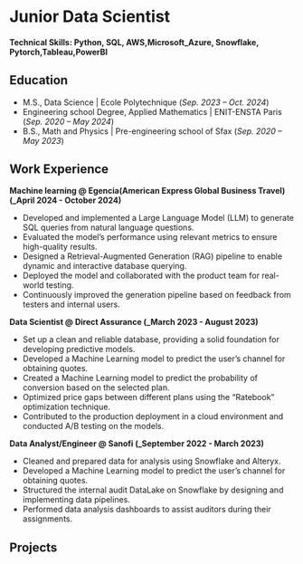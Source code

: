 # Junior Data Scientist


#### Technical Skills: Python, SQL, AWS,Microsoft_Azure, Snowflake, Pytorch,Tableau,PowerBI

## Education						       		
- M.S., Data Science	| Ecole Polytechnique (_Sep. 2023 – Oct. 2024_)
- Engineering school Degree, Applied Mathematics  |  ENIT-ENSTA Paris (_Sep. 2020 – May 2024_)        		
- B.S., Math and Physics | Pre-engineering school of Sfax  (_Sep. 2020 – May 2023_)

## Work Experience
**Machine learning @ Egencia(American Express Global Business Travel) (_April 2024 - October 2024)**
- Developed and implemented a Large Language Model (LLM) to generate SQL queries from natural language questions.
- Evaluated the model’s performance using relevant metrics to ensure high-quality results.
- Designed a Retrieval-Augmented Generation (RAG) pipeline to enable dynamic and interactive database querying.
- Deployed the model and collaborated with the product team for real-world testing.
- Continuously improved the generation pipeline based on feedback from testers and internal users.

**Data Scientist @ Direct Assurance  (_March 2023 - August 2023)**
- Set up a clean and reliable database, providing a solid foundation for developing predictive models.
- Developed a Machine Learning model to predict the user’s channel for obtaining quotes.
- Created a Machine Learning model to predict the probability of conversion based on the selected plan.
- Optimized price gaps between different plans using the “Ratebook” optimization technique.
- Contributed to the production deployment in a cloud environment and conducted A/B testing on the models.

**Data Analyst/Engineer @ Sanofi (_September 2022 - March 2023)**
- Cleaned and prepared data for analysis using Snowflake and Alteryx.
- Developed a Machine Learning model to predict the user’s channel for obtaining quotes.
- Structured the internal audit DataLake on Snowflake by designing and implementing data pipelines.
- Performed data analysis dashboards to assist auditors during their assignments.



## Projects


